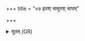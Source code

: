 +++
title = "०७ इतश् चामुतश् चाघम्"

+++
<details><summary>मूलम् (GR)</summary>

इतश् चामुतश् चाघं  
वरुण यावय ।  
वि महच् छर्म यच्छ  
वरीयो यावया वधम् ॥
</details>